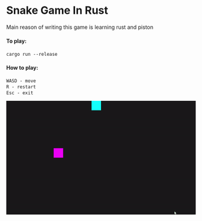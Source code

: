 # Snake Game In Rust

Main reason of writing this game is learning rust and piston 

#### To play:
```consol
cargo run --release
```
#### How to play:
```
WASD - move
R - restart
Esc - exit
```
![](images/snake.gif)